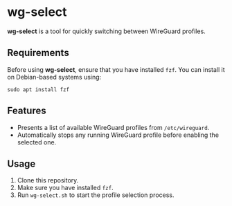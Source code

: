 
# wg-select

**wg-select** is a tool for quickly switching between WireGuard profiles.

## Requirements

Before using **wg-select**, ensure that you have installed `fzf`. You can install it on Debian-based systems using:

```
sudo apt install fzf
```

## Features

- Presents a list of available WireGuard profiles from `/etc/wireguard`.
- Automatically stops any running WireGuard profile before enabling the selected one.

## Usage

1. Clone this repository.
2. Make sure you have installed `fzf`.
3. Run `wg-select.sh` to start the profile selection process.

``` ```

